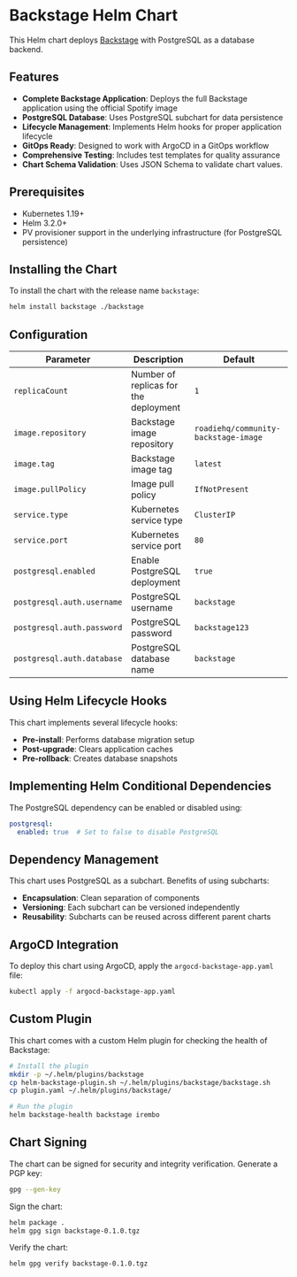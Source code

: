 # Backstage Helm Chart

This Helm chart deploys [Backstage](https://backstage.io/) with PostgreSQL as a database backend.

## Features

- **Complete Backstage Application**: Deploys the full Backstage application using the official Spotify image
- **PostgreSQL Database**: Uses PostgreSQL subchart for data persistence
- **Lifecycle Management**: Implements Helm hooks for proper application lifecycle
- **GitOps Ready**: Designed to work with ArgoCD in a GitOps workflow
- **Comprehensive Testing**: Includes test templates for quality assurance
- **Chart Schema Validation**: Uses JSON Schema to validate chart values.

## Prerequisites

- Kubernetes 1.19+
- Helm 3.2.0+
- PV provisioner support in the underlying infrastructure (for PostgreSQL persistence)

## Installing the Chart

To install the chart with the release name `backstage`:

```bash
helm install backstage ./backstage
```

## Configuration

| Parameter                           | Description                                 | Default                                                 |
|-------------------------------------|---------------------------------------------|---------------------------------------------------------|
| `replicaCount`                      | Number of replicas for the deployment       | `1`                                                     |
| `image.repository`                  | Backstage image repository                  | `roadiehq/community-backstage-image`                                    |
| `image.tag`                         | Backstage image tag                         | `latest`                                               |
| `image.pullPolicy`                  | Image pull policy                           | `IfNotPresent`                                         |
| `service.type`                      | Kubernetes service type                     | `ClusterIP`                                            |
| `service.port`                      | Kubernetes service port                     | `80`                                                   |
| `postgresql.enabled`                | Enable PostgreSQL deployment                | `true`                                                 |
| `postgresql.auth.username`          | PostgreSQL username                         | `backstage`                                            |
| `postgresql.auth.password`          | PostgreSQL password                         | `backstage123`                                         |
| `postgresql.auth.database`          | PostgreSQL database name                    | `backstage`                                            |

## Using Helm Lifecycle Hooks

This chart implements several lifecycle hooks:

- **Pre-install**: Performs database migration setup
- **Post-upgrade**: Clears application caches
- **Pre-rollback**: Creates database snapshots

## Implementing Helm Conditional Dependencies

The PostgreSQL dependency can be enabled or disabled using:

```yaml
postgresql:
  enabled: true  # Set to false to disable PostgreSQL
```

## Dependency Management

This chart uses PostgreSQL as a subchart. Benefits of using subcharts:

- **Encapsulation**: Clean separation of components
- **Versioning**: Each subchart can be versioned independently
- **Reusability**: Subcharts can be reused across different parent charts

## ArgoCD Integration

To deploy this chart using ArgoCD, apply the `argocd-backstage-app.yaml` file:

```bash
kubectl apply -f argocd-backstage-app.yaml
```

## Custom Plugin

This chart comes with a custom Helm plugin for checking the health of Backstage:

```bash
# Install the plugin
mkdir -p ~/.helm/plugins/backstage
cp helm-backstage-plugin.sh ~/.helm/plugins/backstage/backstage.sh
cp plugin.yaml ~/.helm/plugins/backstage/

# Run the plugin
helm backstage-health backstage irembo
```

## Chart Signing

The chart can be signed for security and integrity verification. Generate a PGP key:

```bash
gpg --gen-key
```

Sign the chart:

```bash
helm package .
helm gpg sign backstage-0.1.0.tgz
```

Verify the chart:

```bash
helm gpg verify backstage-0.1.0.tgz
```
